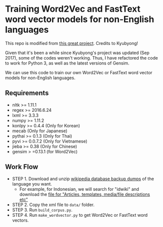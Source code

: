 # Training Word2Vec and FastText word vector models for non-English languages

This repo is modified from [this great project](https://github.com/Kyubyong/wordvectors). Credits to Kyubyong!

Given that it's been a while since Kyubyong's project was updated (Sep 2017), some of the codes weren't working. Thus, I have refactored the code to work for Python 3, as well as the latest versions of Gensim.

We can use this code to train our own Word2Vec or FastText word vector models for non-English languages.

## Requirements
* nltk >= 1.11.1
* regex >= 2016.6.24
* lxml >= 3.3.3
* numpy >= 1.11.2
* konlpy >= 0.4.4 (Only for Korean)
* mecab (Only for Japanese)
* pythai >= 0.1.3 (Only for Thai)
* pyvi >= 0.0.7.2 (Only for Vietnamese)
* jieba >= 0.38 (Only for Chinese)
* gensim > =0.13.1 (for Word2Vec)


## Work Flow
* STEP 1. Download and unzip [wikipedia database backup dumps](https://dumps.wikimedia.org/backup-index.html) of the language you want.
  - For example, for Indonesian, we will search for "idwiki" and download the [file for "Articles, templates, media/file descriptions etc"](idwiki-20211020-pages-articles-multistream.xml.bz2)
* STEP 2. Copy the xml file to `data/` folder.
* STEP 3. Run `build_corpus.py`.
* STEP 4. Run `make_wordvector.py` to get Word2Vec or FastText word vectors.
